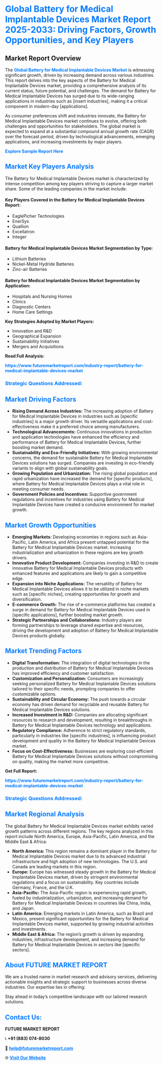 <h1 style="color: #007BFF;">Global Battery for Medical Implantable Devices Market Report 2025-2033: Driving Factors, Growth Opportunities, and Key Players</h1>

<section id="overview">
<h2>Market Report Overview</h2>
<p>The <a href="https://www.futuremarketreport.com/industry-report/battery-for-medical-implantable-devices-market" style="color: #007BFF; text-decoration: none;"><strong>Global Battery for Medical Implantable Devices Market</strong></a> is witnessing significant growth, driven by increasing demand across various industries. This report delves into the key aspects of the Battery for Medical Implantable Devices market, providing a comprehensive analysis of its current status, future potential, and challenges. The demand for Battery for Medical Implantable Devices has surged due to its wide-ranging applications in industries such as [insert industries], making it a critical component in modern-day [applications].</p>
<p>As consumer preferences shift and industries innovate, the Battery for Medical Implantable Devices market continues to evolve, offering both challenges and opportunities for stakeholders. The global market is expected to expand at a substantial compound annual growth rate (CAGR) over the forecast period, driven by technological advancements, emerging applications, and increasing investments by major players.</p>
</section>

<section id="overview">
<p><a href="https://www.futuremarketreport.com/request-sample/reportId=92475" style="color: #007BFF; text-decoration: none;"><strong>Explore Sample Report Here</strong></a></p>
</section>

<section id="key-players">
<h2 style="color: #007BFF;">Market Key Players Analysis</h2>
<p>The Battery for Medical Implantable Devices market is characterized by intense competition among key players striving to capture a larger market share. Some of the leading companies in the market include:</p>
<h4>Key Players Covered in the Battery for Medical Implantable Devices Report:</h4>
<ul><li>EaglePicher Technologies</li><li>EnerSys</li><li>Quallion</li><li>Excellatron</li><li>Integer</li></ul>
<h4>Battery for Medical Implantable Devices Market Segmentation by Type:</h4>
<ul><li>Lithium Batteries</li><li>Nickel-Metal Hydride Batteries</li><li>Zinc-air Batteries</li></ul>

<h4>Battery for Medical Implantable Devices Market Segmentation by Application:</h4>
<ul><li>Hospitals and Nursing Homes</li><li>Clinics</li><li>Diagnostic Centers</li><li>Home Care Settings</li></ul>
<p><strong>Key Strategies Adopted by Market Players:</strong></p>
<ul>
<li>Innovation and R&D</li>
<li>Geographical Expansion</li>
<li>Sustainability Initiatives</li>
<li>Mergers and Acquisitions</li>
</ul>
</section>

<section>
<p><strong>Read Full Analysis: </strong></p><a href="https://www.futuremarketreport.com/industry-report/battery-for-medical-implantable-devices-market" style="color: #007BFF; text-decoration: none;"><strong>https://www.futuremarketreport.com/industry-report/battery-for-medical-implantable-devices-market</strong></a>
<h3 style="color: #007BFF;">Strategic Questions Addressed:</h3>
</section>

<section id="driving-factors">
<h2 style="color: #007BFF;">Market Driving Factors</h2>
<ul>
<li><strong>Rising Demand Across Industries:</strong> The increasing adoption of Battery for Medical Implantable Devices in industries such as [specific industries] is a major growth driver. Its versatile applications and cost-effectiveness make it a preferred choice among manufacturers.</li>
<li><strong>Technological Advancements:</strong> Continuous innovations in production and application technologies have enhanced the efficiency and performance of Battery for Medical Implantable Devices, further boosting market demand.</li>
<li><strong>Sustainability and Eco-Friendly Initiatives:</strong> With growing environmental concerns, the demand for sustainable Battery for Medical Implantable Devices solutions has surged. Companies are investing in eco-friendly variants to align with global sustainability goals.</li>
<li><strong>Growing Population and Urbanization:</strong> The rising global population and rapid urbanization have increased the demand for [specific products], where Battery for Medical Implantable Devices plays a vital role in meeting consumer needs.</li>
<li><strong>Government Policies and Incentives:</strong> Supportive government regulations and incentives for industries using Battery for Medical Implantable Devices have created a conducive environment for market growth.</li>
</ul>
</section>

<section id="growth-opportunities">
<h2 style="color: #007BFF;">Market Growth Opportunities</h2>
<ul>
<li><strong>Emerging Markets:</strong> Developing economies in regions such as Asia-Pacific, Latin America, and Africa present untapped potential for the Battery for Medical Implantable Devices market. Increasing industrialization and urbanization in these regions are key growth drivers.</li>
<li><strong>Innovative Product Development:</strong> Companies investing in R&D to create innovative Battery for Medical Implantable Devices products with enhanced features and applications are likely to gain a competitive edge.</li>
<li><strong>Expansion into Niche Applications:</strong> The versatility of Battery for Medical Implantable Devices allows it to be utilized in niche markets such as [specific niches], creating opportunities for growth and diversification.</li>
<li><strong>E-commerce Growth:</strong> The rise of e-commerce platforms has created a surge in demand for Battery for Medical Implantable Devices used in [specific applications], further boosting market growth.</li>
<li><strong>Strategic Partnerships and Collaborations:</strong> Industry players are forming partnerships to leverage shared expertise and resources, driving the development and adoption of Battery for Medical Implantable Devices products globally.</li>
</ul>
</section>

<section id="trending-factors">
<h2 style="color: #007BFF;">Market Trending Factors</h2>
<ul>
<li><strong>Digital Transformation:</strong> The integration of digital technologies in the production and distribution of Battery for Medical Implantable Devices has improved efficiency and customer satisfaction.</li>
<li><strong>Customization and Personalization:</strong> Consumers are increasingly seeking personalized Battery for Medical Implantable Devices solutions tailored to their specific needs, prompting companies to offer customizable options.</li>
<li><strong>Sustainability and Circular Economy:</strong> The push towards a circular economy has driven demand for recyclable and reusable Battery for Medical Implantable Devices solutions.</li>
<li><strong>Increased Investment in R&D:</strong> Companies are allocating significant resources to research and development, resulting in breakthroughs in Battery for Medical Implantable Devices technology and applications.</li>
<li><strong>Regulatory Compliance:</strong> Adherence to strict regulatory standards, particularly in industries like [specific industries], is influencing product development and quality in the Battery for Medical Implantable Devices market.</li>
<li><strong>Focus on Cost-Effectiveness:</strong> Businesses are exploring cost-efficient Battery for Medical Implantable Devices solutions without compromising on quality, making the market more competitive.</li>
</ul>
</section>

<section>
<p><strong>Get Full Report: </strong></p><a href="https://www.futuremarketreport.com/industry-report/battery-for-medical-implantable-devices-market" style="color: #007BFF; text-decoration: none;"><strong>https://www.futuremarketreport.com/industry-report/battery-for-medical-implantable-devices-market</strong></a>
<h3 style="color: #007BFF;">Strategic Questions Addressed:</h3>
</section>


<section id="regional-analysis">
<h2 style="color: #007BFF;">Market Regional Analysis</h2>
<p>The global Battery for Medical Implantable Devices market exhibits varied growth patterns across different regions. The key regions analyzed in this report include North America, Europe, Asia-Pacific, Latin America, and the Middle East & Africa:</p>
<ul>
<li><strong>North America:</strong> This region remains a dominant player in the Battery for Medical Implantable Devices market due to its advanced industrial infrastructure and high adoption of new technologies. The U.S. and Canada are leading markets in this region.</li>
<li><strong>Europe:</strong> Europe has witnessed steady growth in the Battery for Medical Implantable Devices market, driven by stringent environmental regulations and a focus on sustainability. Key countries include Germany, France, and the U.K.</li>
<li><strong>Asia-Pacific:</strong> The Asia-Pacific region is experiencing rapid growth, fueled by industrialization, urbanization, and increasing demand for Battery for Medical Implantable Devices in countries like China, India, and Japan.</li>
<li><strong>Latin America:</strong> Emerging markets in Latin America, such as Brazil and Mexico, present significant opportunities for the Battery for Medical Implantable Devices market, supported by growing industrial activities and investments.</li>
<li><strong>Middle East & Africa:</strong> The region’s growth is driven by expanding industries, infrastructure development, and increasing demand for Battery for Medical Implantable Devices in sectors like [specific sectors].</li>
</ul>
</section>

<footer>
<h2 style="color: #007BFF;">About FUTURE MARKET REPORT</h2>
<p>We are a trusted name in market research and advisory services, delivering actionable insights and strategic support to businesses across diverse industries. Our expertise lies in offering:</p>

<p>Stay ahead in today’s competitive landscape with our tailored research solutions.</p>

<h2 style="color: #007BFF;">Contact Us:</h2>
<p><strong>FUTURE MARKET REPORT</strong></p>
<p>📞 <strong>+91 (883) 074-8030</strong></p>
<p>📧 <strong><a href="mailto:help@futuremarketreport.com" style="color: #007BFF;">help@futuremarketreport.com</a></strong></p>
<p>🌐 <strong><a href="https://www.futuremarketreport.com/" style="color: #007BFF;">Visit Our Website</a></strong></p>
</footer>